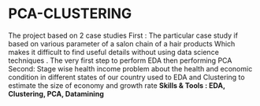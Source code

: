 # PCA-CLUSTERING
The project based on 2 case studies 
First :
The particular case study if based on various parameter of a salon chain of a hair products
Which makes it difficult to find useful details without using data science techniques .
The very first step to perform EDA then performing PCA
Second: 
Stage wise health income problem about the health and economic condition in different states of
our country used to EDA and Clustering to estimate the size of economy and growth rate
<B>
Skills & Tools  : EDA, Clustering, PCA, Datamining
